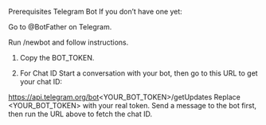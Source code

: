 Prerequisites
Telegram Bot
If you don’t have one yet:

Go to @BotFather on Telegram.

Run /newbot and follow instructions.

1. Copy the BOT_TOKEN.

2. For Chat ID
Start a conversation with your bot, then go to this URL to get your chat ID:

https://api.telegram.org/bot<YOUR_BOT_TOKEN>/getUpdates
Replace <YOUR_BOT_TOKEN> with your real token. Send a message to the bot first, then run the URL above to fetch the chat ID.
